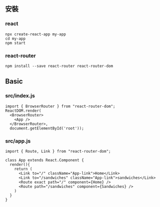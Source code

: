 ## 安裝
### react
```sh=
npx create-react-app my-app
cd my-app
npm start
```
### react-router
```sh=
npm install --save react-router react-router-dom
```

## Basic
### src/index.js
```javascript=
import { BrowserRouter } from "react-router-dom";
ReactDOM.render(
  <BrowserRouter>
    <App />
  </BrowserRouter>,
  document.getElementById('root'));
```
### src/app.js
```javascript=
import { Route, Link } from "react-router-dom";

class App extends React.Component {
  render(){
    return (
      <Link to="/" className="App-link">Home</Link>
      <Link to="/sandwiches" className="App-link">sandwiches</Link>
      <Route exact path="/" component={Home} />
      <Route path="/sandwiches" component={Sandwiches} />
    )
  }
}
```
